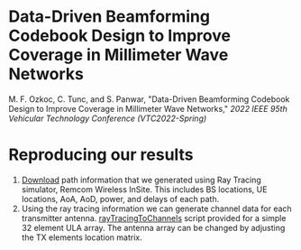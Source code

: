 # Data-Driven Beamforming Codebook Design to Improve Coverage in Millimeter Wave Networks
M. F. Ozkoc,  C. Tunc, and S. Panwar, "Data-Driven Beamforming Codebook Design to Improve Coverage in Millimeter Wave Networks," *2022 IEEE 95th Vehicular Technology Conference (VTC2022-Spring)*

# Reproducing our results
1. [Download](https://drive.google.com/file/d/11dUKHF-V-a9NXozVCNMKTrDdP0EP5pwZ/view?usp=sharing) path information that we generated using Ray Tracing simulator, Remcom Wireless InSite. This includes BS locations, UE locations, AoA, AoD, power, and delays of each path.
2. Using the ray tracing information we can generate channel data for each transmitter antenna. [rayTracingToChannels](https://github.com/mustafafu/coverageCodebookDesign/blob/main/rayTracingToChannels.m) script provided for a simple 32 element ULA array. The antenna array can be changed by adjusting the TX elements location matrix.
